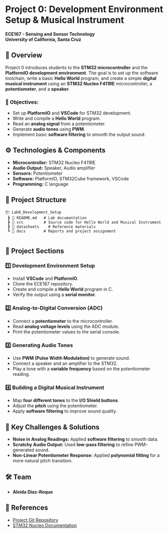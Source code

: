 # Project 0: Development Environment Setup & Musical Instrument

**ECE167 - Sensing and Sensor Technology**  
**University of California, Santa Cruz**  

## 📌 Overview
Project 0 introduces students to the **STM32 microcontroller** and the **PlatformIO development environment**. The goal is to set up the software toolchain, write a basic **Hello World** program, and create a simple **digital musical instrument** using an **STM32 Nucleo F411RE** microcontroller, a **potentiometer**, and a **speaker**.

### 🔹 Objectives:
- Set up **PlatformIO** and **VSCode** for STM32 development.
- Write and compile a **Hello World** program.
- Read an **analog signal** from a potentiometer.
- Generate **audio tones** using **PWM**.
- Implement basic **software filtering** to smooth the output sound.

## ⚙️ Technologies & Components
- **Microcontroller:** STM32 Nucleo F411RE
- **Audio Output:** Speaker, Audio amplifier
- **Sensors:** Potentiometer
- **Software:** PlatformIO, STM32Cube framework, VSCode
- **Programming:** C language

## 📂 Project Structure

```plaintext
📦 Lab0_Development_Setup
 ┣ 📜 README.md   # Lab documentation
 ┣ 📂 src         # Source code for Hello World and Musical Instrument
 ┣ 📂 datasheets    # Reference materials
 ┗ 📂 docs        # Reports and project assignment
 
```

## 🚀 Project Sections

### 1️⃣ Development Environment Setup
- Install **VSCode** and **PlatformIO**.
- Clone the ECE167 repository.
- Create and compile a **Hello World** program in C.
- Verify the output using a **serial monitor**.

### 2️⃣ Analog-to-Digital Conversion (ADC)
- Connect a **potentiometer** to the microcontroller.
- Read **analog voltage levels** using the ADC module.
- Print the potentiometer values to the serial console.

### 3️⃣ Generating Audio Tones
- Use **PWM (Pulse Width Modulation)** to generate sound.
- Connect a speaker and an amplifier to the STM32.
- Play a tone with a **variable frequency** based on the potentiometer reading.

### 4️⃣ Building a Digital Musical Instrument
- Map **four different tones** to the **I/O Shield buttons**.
- Adjust the **pitch** using the potentiometer.
- Apply **software filtering** to improve sound quality.

## 🎯 Key Challenges & Solutions
- **Noise in Analog Readings:** Applied **software filtering** to smooth data.
- **Scratchy Audio Output:** Used **low-pass filtering** to refine PWM-generated sound.
- **Non-Linear Potentiometer Response:** Applied **polynomial fitting** for a more natural pitch transition.

## 🛠 Team
- **Aleida Diaz-Roque**

## 🔗 References
- [Project Git Repository](https://github.com/aleidaroque/ECE167)
- [STM32 Nucleo Documentation](https://www.st.com/en/evaluation-tools/nucleo-f411re.html)

